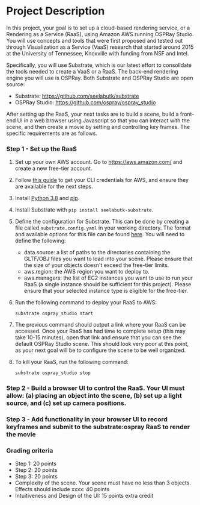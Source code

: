 # Project Description

In this project, your goal is to set up a cloud-based rendering service, or a Rendering as a Service (RaaS), using Amazon AWS running OSPRay Studio.
You will use concepts and tools that were first proposed and tested out through Visualization as a Service (VaaS) research that started around 2015 at the University of Tennessee, Knoxville with funding from NSF and Intel.

Specifically, you will use Substrate, which is our latest effort to consolidate the tools needed to create a VaaS or a RaaS. The back-end rendering engine you will use is OSPRay. Both Substrate and OSPRay Studio are open source:
  - Substrate: https://github.com/seelabutk/substrate
  - OSPRay Studio: https://github.com/ospray/ospray_studio

After setting up the RaaS, your next tasks are to build a scene, build a front-end UI in a web browser using Javascript so that you can interact with the scene, and then create a movie by setting and controlling key frames. The specific requirements are as follows.

### Step 1 - Set up the RaaS

1. Set up your own AWS account. Go to https://aws.amazon.com/ and create a new free-tier account.

2. Follow [this guide](https://docs.aws.amazon.com/singlesignon/latest/userguide/howtogetcredentials.html) to get your CLI credentials for AWS, and ensure they are available for the next steps.

3. Install [Python 3.8](https://www.python.org/) and [pip](https://pip.pypa.io/en/stable/).

4. Install Substrate with `pip install seelabutk-substrate`.

5. Define the configuration for Substrate. This can be done by creating a file called `substrate.config.yaml` in your working directory. The format and available options for this file can be found [here](https://github.com/seelabutk/substrate/blob/main/api/substrate.config.yaml). You will need to define the following:

    - data.source: a list of paths to the directories containing the GLTF/OBJ files you want to load into your scene. Please ensure that the size of your objects doesn't exceed the free-tier limits.
    - aws.region: the AWS region you want to deploy to.
    - aws.managers: the list of EC2 instances you want to use to run your RaaS (a single instance should be sufficient for this project). Please ensure that your selected instance type is eligible for the free-tier.

6. Run the following command to deploy your RaaS to AWS:

    ```substrate ospray_studio start```

7. The previous command should output a link where your RaaS can be accessed. Once your RaaS has had time to complete setup (this may take 10-15 minutes), open that link and ensure that you can see the default OSPRay Studio scene.
This should look very poor at this point, as your next goal will be to configure the scene to be well organized.

8. To kill your RaaS, run the following command:

    ```substrate ospray_studio stop```

### Step 2 - Build a browser UI to control the RaaS. Your UI must allow: (a) placing an object into the scene, (b) set up a light source, and (c) set up camera positions.

### Step 3 - Add functionality in your browser UI to record keyframes and submit to the substrate:ospray RaaS to render the movie

### Grading criteria

  - Step 1: 20 points
  - Step 2: 20 points
  - Step 3: 20 points
  - Complexity of the scene. Your scene must have no less than 3 objects. Effects should include xxxx: 40 points
  - Intuitiveness and Design of the UI: 15 points extra credit
